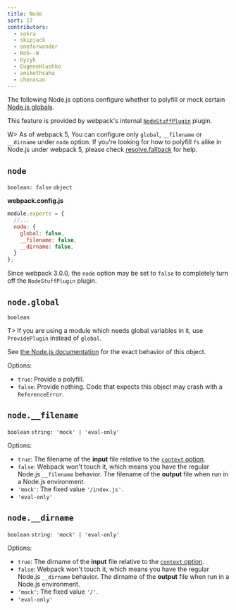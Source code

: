 ```yaml
---
title: Node
sort: 17
contributors:
  - sokra
  - skipjack
  - oneforwonder
  - Rob--W
  - byzyk
  - EugeneHlushko
  - anikethsaha
  - chenxsan
---
```


The following Node.js options configure whether to polyfill or mock certain [Node.js globals](https://nodejs.org/docs/latest/api/globals.html).

This feature is provided by webpack's internal [`NodeStuffPlugin`](https://github.com/webpack/webpack/blob/master/lib/NodeStuffPlugin.js) plugin.

W> As of webpack 5, You can configure only `global`, `__filename` or `__dirname` under `node` option. If you're looking for how to polyfill `fs` alike in Node.js under webpack 5, please check [resolve.fallback](/configuration/resolve/#resolvefallback) for help.

## `node`

`boolean: false` `object`

__webpack.config.js__

```javascript
module.exports = {
  //...
  node: {
    global: false,
    __filename: false,
    __dirname: false,
  }
};
```

Since webpack 3.0.0, the `node` option may be set to `false` to completely turn off the `NodeStuffPlugin` plugin.

## `node.global`

`boolean`

T> If you are using a module which needs global variables in it, use `ProvidePlugin` instead of `global`.

See [the Node.js documentation](https://nodejs.org/api/globals.html#globals_global) for the exact behavior of this object.

Options:

- `true`: Provide a polyfill.
- `false`: Provide nothing. Code that expects this object may crash with a `ReferenceError`.

## `node.__filename`

`boolean` `string: 'mock' | 'eval-only'`

Options:

- `true`: The filename of the __input__ file relative to the [`context` option](/configuration/entry-context/#context).
- `false`: Webpack won't touch it, which means you have the regular Node.js `__filename` behavior. The filename of the __output__ file when run in a Node.js environment.
- `'mock'`: The fixed value `'/index.js'`.
- `'eval-only'`


## `node.__dirname`

`boolean` `string: 'mock' | 'eval-only'`

Options:

- `true`: The dirname of the __input__ file relative to the [`context` option](/configuration/entry-context/#context).
- `false`:  Webpack won't touch it, which means you have the regular Node.js `__dirname` behavior. The dirname of the __output__ file when run in a Node.js environment.
- `'mock'`: The fixed value `'/'`.
- `'eval-only'`
